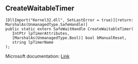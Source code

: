 ## CreateWaitableTimer

```
[DllImport("Kernel32.dll", SetLastError = true)][return: MarshalAs(UnmanagedType.SafeHandle)]
public static extern SafeWaitHandle CreateWaitableTimer(
   IntPtr lpTimerAttributes,
   [MarshalAs(UnmanagedType.Bool)] bool bManualReset,
   string lpTimerName
);
```

Microsoft documentation: [Link](https://docs.microsoft.com/en-us/windows/win32/api/synchapi/nf-synchapi-createwaitabletimerw)
